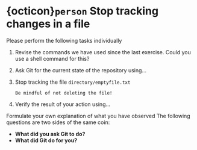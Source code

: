# {octicon}`person` Stop tracking changes in a file
Please perform the following tasks individually

1. Revise the commands we have used since the last exercise. Could you use a shell command for this?
1. Ask Git for the current state of the repository using...
1. Stop tracking the file `directory/emptyfile.txt`
    
   ````{caution}
   Be mindful of not deleting the file!
   ````
1. Verify the result of your action using...

Formulate your own explanation of what you have observed
The following questions are two sides of the same coin: 
* **What did you ask Git to do?**
* **What did Git do for you?**
